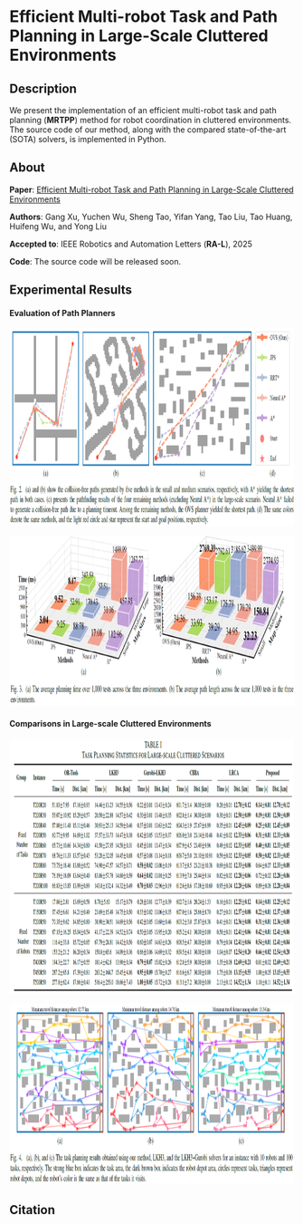 # Efficient Multi-robot Task and Path Planning in Large-Scale Cluttered Environments

Description
-----

We present the implementation of an efficient multi-robot task and path planning (**MRTPP**) method for robot coordination in cluttered environments. The source code of our method, along with the compared state-of-the-art (SOTA) solvers, is implemented in Python.

About
-----

**Paper**: [Efficient Multi-robot Task and Path Planning in Large-Scale Cluttered Environments](https://arxiv.org/abs/2409.06531)  

**Authors**: Gang Xu, Yuchen Wu, Sheng Tao, Yifan Yang, Tao Liu, Tao Huang, Huifeng Wu, and Yong Liu  

**Accepted to**: IEEE Robotics and Automation Letters (**RA-L**), 2025

**Code**: The source code will be released soon.

Experimental Results
-----

#### Evaluation of Path Planners

<p align="center">
    <img src="figures/fig2.png" width="1050" height="350" />
</p>

<p align="center">
    <img src="figures/fig3.png" width="1500" height="300" />
</p>

#### Comparisons in Large-scale Cluttered Environments

<p align="center">
    <img src="figures/table1.png" width="1200" height="450" />
</p>

<p align="center">
    <img src="figures/fig4.png" width="1200" height="320" />
</p>

Citation
-----

